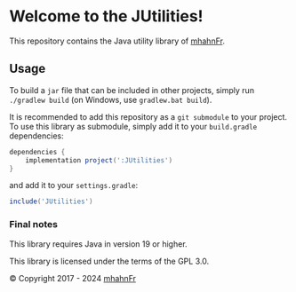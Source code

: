 # Welcome to the JUtilities!
This repository contains the Java utility library of [mhahnFr][1].

## Usage
To build a `jar` file that can be included in other projects,
simply run `./gradlew build` (on Windows, use `gradlew.bat build`).

It is recommended to add this repository as a `git submodule`
to your project.  
To use this library as submodule, simply add it to your `build.gradle`
dependencies:
```groovy
dependencies {
    implementation project(':JUtilities')
}
```
and add it to your `settings.gradle`:
```groovy
include('JUtilities')
```

### Final notes
This library requires Java in version 19 or higher.

This library is licensed under the terms of the GPL 3.0.

© Copyright 2017 - 2024 [mhahnFr][1]

[1]: https://github.com/mhahnFr